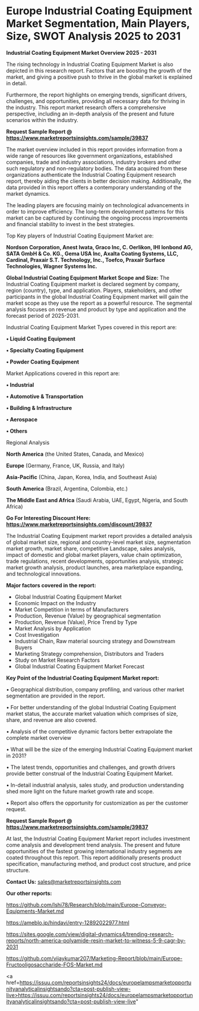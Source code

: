 # Europe Industrial Coating Equipment Market Segmentation, Main Players, Size, SWOT Analysis 2025 to 2031

<Strong> Industrial Coating Equipment Market Overview 2025 - 2031</strong>

The rising technology in Industrial Coating Equipment Market is also depicted in this research report. Factors that are boosting the growth of the market, and giving a positive push to thrive in the global market is explained in detail.

Furthermore, the report highlights on emerging trends, significant drivers, challenges, and opportunities, providing all necessary data for thriving in the industry. This report market research offers a comprehensive perspective, including an in-depth analysis of the present and future scenarios within the industry.

<strong>Request Sample Report @ <a href=https://www.marketreportsinsights.com/sample/39837>https://www.marketreportsinsights.com/sample/39837</a></strong>

The market overview included in this report provides information from a wide range of resources like government organizations, established companies, trade and industry associations, industry brokers and other such regulatory and non-regulatory bodies. The data acquired from these organizations authenticate the Industrial Coating Equipment research report, thereby aiding the clients in better decision making. Additionally, the data provided in this report offers a contemporary understanding of the market dynamics.

The leading players are focusing mainly on technological advancements in order to improve efficiency. The long-term development patterns for this market can be captured by continuing the ongoing process improvements and financial stability to invest in the best strategies.

Top Key players of Industrial Coating Equipment Market are:

<strong>Nordson Corporation, Anest Iwata, Graco Inc, C. Oerlikon, IHI Ionbond AG, SATA GmbH & Co. KG., Gema USA Inc, Axalta Coating Systems, LLC, Cardinal, Praxair S.T. Technology, Inc., Toefco, Praxair Surface Technologies, Wagner Systems Inc.</strong>

<strong><b>Global Industrial Coating Equipment Market Scope and Size:</b></strong>
The Industrial Coating Equipment market is declared segment by company, region (country), type, and application. Players, stakeholders, and other participants in the global Industrial Coating Equipment market will gain the market scope as they use the report as a powerful resource. The segmental analysis focuses on revenue and product by type and application and the forecast period of 2025-2031.

Industrial Coating Equipment Market Types covered in this report are:

<strong>•  Liquid Coating Equipment

•  Specialty Coating Equipment

•  Powder Coating Equipment</strong>

Market Applications covered in this report are:

<strong>•  Industrial

•  Automotive & Transportation

•  Building & Infrastructure

•  Aerospace

•  Others</strong> 

Regional Analysis

<strong>North America</strong> (the United States, Canada, and Mexico)

<strong>Europe</strong> (Germany, France, UK, Russia, and Italy)

<strong>Asia-Pacific</strong> (China, Japan, Korea, India, and Southeast Asia)

<strong>South America</strong> (Brazil, Argentina, Colombia, etc.)

<strong>The Middle East and Africa</strong> (Saudi Arabia, UAE, Egypt, Nigeria, and South Africa)

<strong>Go For Interesting Discount Here: <a href=https://www.marketreportsinsights.com/discount/39837>https://www.marketreportsinsights.com/discount/39837</a></strong>

The Industrial Coating Equipment market report provides a detailed analysis of global market size, regional and country-level market size, segmentation market growth, market share, competitive Landscape, sales analysis, impact of domestic and global market players, value chain optimization, trade regulations, recent developments, opportunities analysis, strategic market growth analysis, product launches, area marketplace expanding, and technological innovations.

<strong><b>Major factors covered in the report:</b></strong>
<ul>
  <li>Global Industrial Coating Equipment Market </li>
  <li>Economic Impact on the Industry</li>
  <li>Market Competition in terms of Manufacturers</li>
  <li>Production, Revenue (Value) by geographical segmentation</li>
  <li>Production, Revenue (Value), Price Trend by Type</li>
  <li>Market Analysis by Application</li>
  <li>Cost Investigation</li>
  <li>Industrial Chain, Raw material sourcing strategy and Downstream Buyers</li>
  <li>Marketing Strategy comprehension, Distributors and Traders</li>
  <li>Study on Market Research Factors</li>
  <li>Global Industrial Coating Equipment Market Forecast</li>
</ul>

<strong><b>Key Point of the Industrial Coating Equipment Market report:</b></strong>

• Geographical distribution, company profiling, and various other market segmentation are provided in the report.

• For better understanding of the global Industrial Coating Equipment market status, the accurate market valuation which comprises of size, share, and revenue are also covered.

• Analysis of the competitive dynamic factors better extrapolate the complete market overview

• What will be the size of the emerging Industrial Coating Equipment market in 2031?

• The latest trends, opportunities and challenges, and growth drivers provide better construal of the Industrial Coating Equipment Market.

• In-detail industrial analysis, sales study, and production understanding shed more light on the future market growth rate and scope.

• Report also offers the opportunity for customization as per the customer request.

<strong>Request Sample Report @ <a href=https://www.marketreportsinsights.com/sample/39837>https://www.marketreportsinsights.com/sample/39837</a></strong>

At last, the Industrial Coating Equipment Market report includes investment come analysis and development trend analysis. The present and future opportunities of the fastest growing international industry segments are coated throughout this report. This report additionally presents product specification, manufacturing method, and product cost structure, and price structure.

<strong>Contact Us:</strong>
sales@marketreportsinsights.com

<strong>Our other reports:</strong>

<a href=https://github.com/Ishi78/Research/blob/main/Europe-Conveyor-Equipments-Market.md>https://github.com/Ishi78/Research/blob/main/Europe-Conveyor-Equipments-Market.md</a>

<a href=https://ameblo.jp/hindavi/entry-12892022977.html>https://ameblo.jp/hindavi/entry-12892022977.html</a>

<a href=https://sites.google.com/view/digital-dynamics4/trending-research-reports/north-america-polyamide-resin-market-to-witness-5-9-cagr-by-2031>https://sites.google.com/view/digital-dynamics4/trending-research-reports/north-america-polyamide-resin-market-to-witness-5-9-cagr-by-2031</a>

<a href=https://github.com/vijaykumar207/Marketing-Report/blob/main/Europe-Fructooligosaccharide-FOS-Market.md>https://github.com/vijaykumar207/Marketing-Report/blob/main/Europe-Fructooligosaccharide-FOS-Market.md</a>

<a href=https://issuu.com/reportsinsights24/docs/europelampsmarketopportunityanalyticalinsightsando?cta=post-publish-view-live>https://issuu.com/reportsinsights24/docs/europelampsmarketopportunityanalyticalinsightsando?cta=post-publish-view-live</a>"
